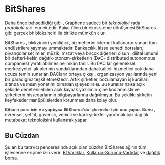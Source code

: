 # BitShares

Daha önce bahsedildiği gibi , Graphene sadece bir *teknolojiyi* yada *protokolü* 
tarif etmektedir. Fakat fiilen bir  ekosisteme dönüşmesi  BitShares gibi 
gerçek bir blokzinciri ile birlikte mümkün olur.

BitShares , blokzinciri yeniliğini , hizmetlerini internet kullanarak sunan tüm 
endüstrilere yaymayı ummaktadır. Bankacılık, hisse senedi borsaları, 
piyangolar,seçimler, müzik, mezat veya birçok diğerleri olsun , dijital umumi bir 
defteri-kebir, dağıtık-otonom-şirketlerin (DAC- distributed autonomous companies) 
yaratılabilmesine imkan tanır. Bu DAC lar geleneksel merkeziyetçi rakiplerinin 
sunduklarından daha kaliteli hizmetleri çok daha ucuza temin sunarlar.  DACların ortaya 
çıkışı , organizasyon yapılarında yeni bir paradigma teşkil etmektedir. Artık şirketler,
bozulamayan iş kuralları altında ve insan yönetimi olmadan işleyebilirler. Bu kurallar
halka açık şekilde denetlenilebilen açık kaynak yazılımın içine kodlanmıştır ve 
şirketlerin hissedarlarının bilgisayarlarına dağıtılmıştır. Bu şekilde şirketin keyfekeder
manüpülelerden  korunması daha kolay olur.

Bitcoin para için ne yaptıysa BitShares'de işletmeler için onu yapar.  Bunu , evrensel, 
şeffaf, güvenilir, verimli ve karlı şirketler yaratmak için dağıtık mutabakat teknolojisini 
kullanarak yapar.

## Bu Cüzdan

Şu an bu tarayıcı penceresinde açık olan cüzdan BitShares ağının tüm işlevlerine
erişime izin verir. 
[BitVarlıklar](../assets/mpa.md), [Kullanıcı-Sürümü-Varlıklar](../assets/uia.md) ve 
[dağıtık borsa](../dex/introduction.md).